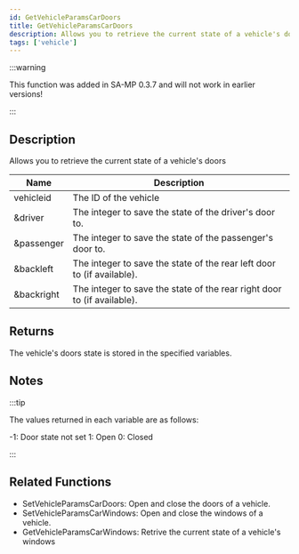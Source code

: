 ```yaml
---
id: GetVehicleParamsCarDoors
title: GetVehicleParamsCarDoors
description: Allows you to retrieve the current state of a vehicle's doors.
tags: ['vehicle']
---
```


<TagLinks />

:::warning

This function was added in SA-MP 0.3.7  and will not work in earlier versions!

:::

## Description

Allows you to retrieve the current state of a vehicle's doors


| Name | Description |
|------|-------------|
|vehicleid | The ID of the vehicle|
|&driver | The integer to save the state of the driver's door to.|
|&passenger | The integer to save the state of the passenger's door to.|
|&backleft | The integer to save the state of the rear left door to (if available).|
|&backright | The integer to save the state of the rear right door to (if available).|


## Returns

 The vehicle's doors state is stored in the specified variables.


## Notes

:::tip


The values returned in each variable are as follows:

 -1: Door state not set
 1: Open
 0: Closed



:::


## Related Functions


-  SetVehicleParamsCarDoors: Open and close the doors of a vehicle.
-  SetVehicleParamsCarWindows: Open and close the windows of a vehicle.
-  GetVehicleParamsCarWindows: Retrive the current state of a vehicle's windows